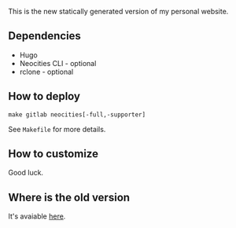 This is the new statically generated version of my personal website.

## Dependencies

* Hugo
* Neocities CLI - optional
* rclone - optional

## How to deploy

```
make gitlab neocities[-full,-supporter]
```

See `Makefile` for more details.

## How to customize

Good luck.

## Where is the old version

It's avaiable [here](https://gitlab.com/kirbykevinson/old-website).
